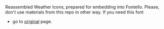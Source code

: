 Reassembled Weather Icons, prepared for embedding into Fontello.
Please, don't use materials from this repo in other way. If you need this font
- go to [original](https://github.com/dyaa/weather-icons) page.
